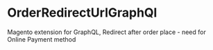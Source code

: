 # OrderRedirectUrlGraphQl
Magento extension for GraphQL, Redirect after order place - need for Online Payment method
